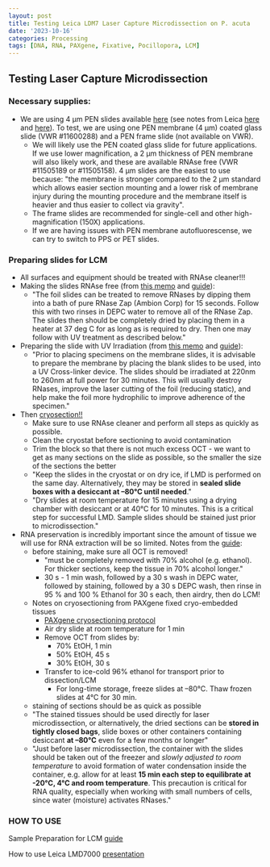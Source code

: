 ```yaml
---
layout: post
title: Testing Leica LDM7 Laser Capture Microdissection on P. acuta 
date: '2023-10-16'
categories: Processing
tags: [DNA, RNA, PAXgene, Fixative, Pocillopora, LCM]
---
```


## Testing Laser Capture Microdissection 

### Necessary supplies:
- We are using 4 µm PEN slides available [here](https://us.vwr.com/store/product/31049722/null) (see notes from Leica [here](https://www.leica-microsystems.com/science-lab/life-science/consumables-for-laser-microdissection/) and [here](https://github.com/zdellaert/ZD_Putnam_Lab_Notebook/blob/master/protocols/lmdslidememo.pdf)). To test, we are using one PEN membrane (4 µm) coated glass slide (VWR #11600288) and a PEN frame slide (not available on VWR).
    - We will likely use the PEN coated glass slide for future applications. If we use lower magnification, a 2 µm thickness of PEN membrane will also likely work, and these are available RNAse free (VWR #11505189 or #11505158). 4 µm slides are the easiest to use because: "the membrane is stronger compared to the 2 µm standard which allows easier section mounting and a lower risk of membrane injury during the mounting procedure and the membrane itself is heavier and thus easier to collect via gravity".
    - The frame slides are recommended for single-cell and other high-magnification (150X) applications.
    - If we are having issues with PEN membrane autofluorescense, we can try to switch to PPS or PET slides.

### Preparing slides for LCM
- All surfaces and equipment should be treated with RNAse cleaner!!!
- Making the slides RNAse free (from [this memo](https://github.com/zdellaert/ZD_Putnam_Lab_Notebook/blob/master/protocols/lmdslidememo.pdf) and [guide](https://github.com/zdellaert/ZD_Putnam_Lab_Notebook/blob/master/protocols/leicalmdprotocolguide.pdf)):
    - "The foil slides can be treated to remove RNases by dipping them into a bath of pure RNase Zap (Ambion Corp) for 15 seconds. Follow this with two rinses in DEPC water to remove all of the RNase Zap. The slides then should be completely dried by placing them in a heater at 37 deg C for as long as is required to dry. Then one may follow with UV treatment as described below."
- Preparing the slide with UV Irradiation (from [this memo](https://github.com/zdellaert/ZD_Putnam_Lab_Notebook/blob/master/protocols/lmdslidememo.pdf) and [guide](https://github.com/zdellaert/ZD_Putnam_Lab_Notebook/blob/master/protocols/leicalmdprotocolguide.pdf)):
    - "Prior to placing specimens on the membrane slides, it is advisable to prepare the membrane by placing the blank slides to be used, into a UV Cross-linker device. The slides should be irradiated at 220nm to 260nm at full power for 30 minutes. This will usually destroy RNases, improve the laser cutting of the foil (reducing static), and help make the foil more hydrophilic to improve adherence of the specimen."
- Then [cryosection!!](https://github.com/zdellaert/ZD_Putnam_Lab_Notebook/blob/4c37b61755cfaea5c9378dbe929cf6070dacacc1/_posts/2023-08-31-Cryosectioning-Protocol.md)
    - Make sure to use RNAse cleaner and perform all steps as quickly as possible. 
    - Clean the cryostat before sectioning to avoid contamination
    - Trim the block so that there is not much excess OCT - we want to get as many sections on the slide as possible, so the smaller the size of the sections the better
    - "Keep the slides in the cryostat or on dry ice, if LMD is performed on the same day. Alternatively, they may be stored in **sealed slide boxes with a desiccant at –80°C until needed**."
    - "Dry slides at room temperature for 15 minutes using a drying chamber with desiccant or at 40°C for 10 minutes. This is a critical step for successful LMD. Sample slides should be stained just prior to microdissection."
- RNA preservation is incredibly important since the amount of tissue we will use for RNA extraction will be so limited. Notes from the [guide](https://github.com/zdellaert/ZD_Putnam_Lab_Notebook/blob/master/protocols/leicalmdprotocolguide.pdf):
    - before staining, make sure all OCT is removed!
        - "must be completely removed with 70% alcohol (e.g. ethanol). For thicker sections, keep the tissue in 70% alcohol longer."
        - 30 s - 1 min wash, followed by a 30 s wash in DEPC water, followed by staining, followed by a 30 s DEPC wash, then rinse in 95 % and 100 % Ethanol for 30 s each, then airdry, then do LCM!
    - Notes on cryosectioning from PAXgene fixed cryo-embedded tissues
        - [PAXgene cryosectioning protocol](https://github.com/zdellaert/ZD_Putnam_Lab_Notebook/blob/master/protocols/HB-1543-S01-001_PX20_SP_TIssue_System_Preparation_of_sections_from_PFPE_and_PFCE_tissues_for_manual_or_LMD_1015_WW.pdf)
        - Air dry slide at room temperature for 1 min
        - Remove OCT from slides by:
            - 70% EtOH, 1 min
            - 50% EtOH, 45 s
            - 30% EtOH, 30 s
        - Transfer to ice-cold 96% ethanol for transport prior to dissection/LCM
            - For long-time storage, freeze slides at –80°C. Thaw frozen slides at 4°C for 30 min.
    - staining of sections should be as quick as possible
    - "The stained tissues should be used directly for laser microdissection, or alternatively, the dried sections can be **stored in tightly closed bags**, slide boxes or other containers containing desiccant **at –80°C** even for a few months or longer"
    - "Just before laser microdissection, the container with the slides should be taken out of the freezer and *slowly adjusted to room temperature* to avoid formation of water condensation inside the container, e.g. allow for at least **15 min each step to equilibrate at -20°C, 4°C and room temperature**. This precaution is critical for RNA quality, especially when working with small numbers of cells, since water (moisture) activates RNases."

### HOW TO USE

Sample Preparation for LCM [guide](https://github.com/zdellaert/ZD_Putnam_Lab_Notebook/blob/master/protocols/leicalmdprotocolguide.pdf)


How to use Leica LMD7000 [presentation](https://github.com/zdellaert/ZD_Putnam_Lab_Notebook/blob/master/protocols/Leica%20LMD7000%20-%20Operating%20Instructions.pdf)



